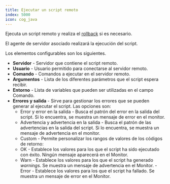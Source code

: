 ```yaml
---
title: Ejecutar un script remoto
index: 5000
icon: cog_java
---
```

Ejecuta un script remoto y realiza el [rollback](concepts/rollback) si es necesario.

El agente de servidor asociado realizará la ejecución del script.


Los elementos configurables son los siguientes.

- **Servidor** - Servidor que contiene el script remoto.
- **Usuario** -  Usuario permitido para conectarse al servidor remoto.
- **Comando** - Comandos a ejecutar en el servidor remoto.
- **Argumentos** - Lista de los diferentes parámetros que el script espera recibir.
- **Entorno** - Lista de variables que pueden ser utilizadas en el campo Comando.
- **Errores y salida** - Sirve para gestionar los errores que se pueden generar al ejecutar el script. Las opciones son:
   - Error y error en la salida - Busca el patrón del error en la salida del script. Si lo encuentra, se muestra un mensaje de error en el monitor.
   - Advertencia y advertencia en la salida - Busca el patrón de las advertencias en la salida del script. Si lo encuentra, se muestra un mensaje de advertencia en el monitor.
   - Custom - Permite personalizar los rangos de valores de los códigos de retorno:
   - OK - Establece los valores para los que el script ha sido ejecutado con éxito. Ningún mensaje aparecerá en el Monitor.
   - Warn - Establece los valores para los que el script ha generado *warnings*. Se muestra un mensaje de advertencia en el Monitor.
   -Error - Establece los valores para los que el script ha fallado. Se muestra un mensaje de error en el Monitor.